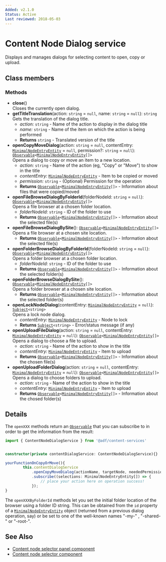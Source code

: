 ```yaml
---
Added: v2.1.0
Status: Active
Last reviewed: 2018-05-03
---
```


# Content Node Dialog service

Displays and manages dialogs for selecting content to open, copy or upload.

## Class members

### Methods

-   **close**()<br/>
    Closes the currently open dialog.
-   **getTitleTranslation**(action: `string` = `null`, name: `string` = `null`): `string`<br/>
    Gets the translation of the dialog title.
    -   _action:_ `string`  - Name of the action to display in the dialog title
    -   _name:_ `string`  - Name of the item on which the action is being performed
    -   **Returns** `string` - Translated version of the title
-   **openCopyMoveDialog**(action: `string` = `null`, contentEntry: [`MinimalNodeEntryEntity`](../content-services/document-library.model.md) = `null`, permission?: `string` = `null`): [`Observable`](http://reactivex.io/documentation/observable.html)`<`[`MinimalNodeEntryEntity`](../content-services/document-library.model.md)`[]>`<br/>
    Opens a dialog to copy or move an item to a new location.
    -   _action:_ `string`  - Name of the action (eg, "Copy" or "Move") to show in the title
    -   _contentEntry:_ [`MinimalNodeEntryEntity`](../content-services/document-library.model.md)  - Item to be copied or moved
    -   _permission:_ `string`  - (Optional) Permission for the operation
    -   **Returns** [`Observable`](http://reactivex.io/documentation/observable.html)`<`[`MinimalNodeEntryEntity`](../content-services/document-library.model.md)`[]>` - Information about files that were copied/moved
-   **openFileBrowseDialogByFolderId**(folderNodeId: `string` = `null`): [`Observable`](http://reactivex.io/documentation/observable.html)`<`[`MinimalNodeEntryEntity`](../content-services/document-library.model.md)`[]>`<br/>
    Opens a file browser at a chosen folder location.
    -   _folderNodeId:_ `string`  - ID of the folder to use
    -   **Returns** [`Observable`](http://reactivex.io/documentation/observable.html)`<`[`MinimalNodeEntryEntity`](../content-services/document-library.model.md)`[]>` - Information about the selected file(s)
-   **openFileBrowseDialogBySite**(): [`Observable`](http://reactivex.io/documentation/observable.html)`<`[`MinimalNodeEntryEntity`](../content-services/document-library.model.md)`[]>`<br/>
    Opens a file browser at a chosen site location.
    -   **Returns** [`Observable`](http://reactivex.io/documentation/observable.html)`<`[`MinimalNodeEntryEntity`](../content-services/document-library.model.md)`[]>` - Information about the selected file(s)
-   **openFolderBrowseDialogByFolderId**(folderNodeId: `string` = `null`): [`Observable`](http://reactivex.io/documentation/observable.html)`<`[`MinimalNodeEntryEntity`](../content-services/document-library.model.md)`[]>`<br/>
    Opens a folder browser at a chosen folder location.
    -   _folderNodeId:_ `string`  - ID of the folder to use
    -   **Returns** [`Observable`](http://reactivex.io/documentation/observable.html)`<`[`MinimalNodeEntryEntity`](../content-services/document-library.model.md)`[]>` - Information about the selected folder(s)
-   **openFolderBrowseDialogBySite**(): [`Observable`](http://reactivex.io/documentation/observable.html)`<`[`MinimalNodeEntryEntity`](../content-services/document-library.model.md)`[]>`<br/>
    Opens a folder browser at a chosen site location.
    -   **Returns** [`Observable`](http://reactivex.io/documentation/observable.html)`<`[`MinimalNodeEntryEntity`](../content-services/document-library.model.md)`[]>` - Information about the selected folder(s)
-   **openLockNodeDialog**(contentEntry: [`MinimalNodeEntryEntity`](../content-services/document-library.model.md) = `null`): [`Subject`](http://reactivex.io/documentation/subject.html)`<string>`<br/>
    Opens a lock node dialog.
    -   _contentEntry:_ [`MinimalNodeEntryEntity`](../content-services/document-library.model.md)  - Node to lock
    -   **Returns** [`Subject`](http://reactivex.io/documentation/subject.html)`<string>` - Error/status message (if any)
-   **openUploadFileDialog**(action: `string` = `null`, contentEntry: [`MinimalNodeEntryEntity`](../content-services/document-library.model.md) = `null`): [`Observable`](http://reactivex.io/documentation/observable.html)`<`[`MinimalNodeEntryEntity`](../content-services/document-library.model.md)`[]>`<br/>
    Opens a dialog to choose a file to upload.
    -   _action:_ `string`  - Name of the action to show in the title
    -   _contentEntry:_ [`MinimalNodeEntryEntity`](../content-services/document-library.model.md)  - Item to upload
    -   **Returns** [`Observable`](http://reactivex.io/documentation/observable.html)`<`[`MinimalNodeEntryEntity`](../content-services/document-library.model.md)`[]>` - Information about the chosen file(s)
-   **openUploadFolderDialog**(action: `string` = `null`, contentEntry: [`MinimalNodeEntryEntity`](../content-services/document-library.model.md) = `null`): [`Observable`](http://reactivex.io/documentation/observable.html)`<`[`MinimalNodeEntryEntity`](../content-services/document-library.model.md)`[]>`<br/>
    Opens a dialog to choose folders to upload.
    -   _action:_ `string`  - Name of the action to show in the title
    -   _contentEntry:_ [`MinimalNodeEntryEntity`](../content-services/document-library.model.md)  - Item to upload
    -   **Returns** [`Observable`](http://reactivex.io/documentation/observable.html)`<`[`MinimalNodeEntryEntity`](../content-services/document-library.model.md)`[]>` - Information about the chosed folder(s)

## Details

The `openXXX` methods return an 
[`Observable`](http://reactivex.io/documentation/observable.html) that you can subscribe
to in order to get the information from the result:

```ts
import { ContentNodeDialogService } from '@adf/content-services'


constructor(private contentDialogService: ContentNodeDialogService){}

yourFunctionOnCopyOrMove(){
        this.contentDialogService
            .openCopyMoveDialog(actionName, targetNode, neededPermissionForAction)
            .subscribe((selections: MinimalNodeEntryEntity[]) => {
                // place your action here on operation success!
            });
}
```

The `openXXXByFolderId` methods let you set the initial folder location of the browser
using a folder ID string. This can be obtained from the `id` property of a
[`MinimalNodeEntryEntity`](../content-services/document-library.model.md) object (returned from a previous
dialog operation, say) or be set to one of the well-known names "-my-" , "-shared-" or
"-root-".

## See Also

-   [Content node selector panel component](content-node-selector-panel.component.md)
-   [Content node selector component](content-node-selector.component.md)
